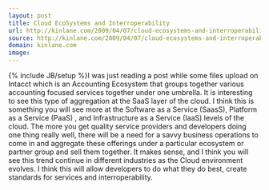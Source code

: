 ```yaml
---
layout: post
title: Cloud EcoSystems and Interroperability
url: http://kinlane.com/2009/04/07/cloud-ecosystems-and-interroperability/
source: http://kinlane.com/2009/04/07/cloud-ecosystems-and-interroperability/
domain: kinlane.com
image: 
---
```

{% include JB/setup %}I was just reading a post while some files upload on Intacct which is an Accounting Ecosystem that groups together various accounting focused services together under one umbrella. It is interesting to see this type of aggregation at the SaaS layer of the cloud. I think this is something you will see more at the Software as a Service (SaasS), Platform as a Service (PaaS) , and Infrastructure as a Service (IaaS) levels of the cloud. The more you get quality service providers and developers doing one thing really well, there will be a need for a savvy business operations to come in and aggregate these offerings under a particular ecosystem or partner group and sell them together. It makes sense, and I think you will see this trend continue in different industries as the Cloud environment evolves. I think this will allow developers to do what they do best, create standards for services and interroperability.
